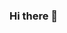 ### Hi there 👋

<!--
**Aryanandh2006/Aryanandh2006** is a ✨ _special_ ✨ repository because its `README.md` (this file) appears on your GitHub profile.

Here are some ideas to get you started:

- 🔭 I’m currently working on a new project
- 🌱 I’m currently learning and I am a school student
- 🤔 I’m looking for help with pros
- 💬 Ask me about html and css
- 📫 How to reach me: email me
- 😄 Pronouns: ?
- ⚡ Fun fact: I am only 14 yr old
-->

